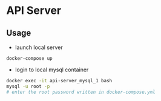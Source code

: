 # API Server

## Usage

- launch local server

```
docker-compose up
```

- login to local mysql container

```sh
docker exec -it api-server_mysql_1 bash
mysql -u root -p
# enter the root password written in docker-compose.yml
```
